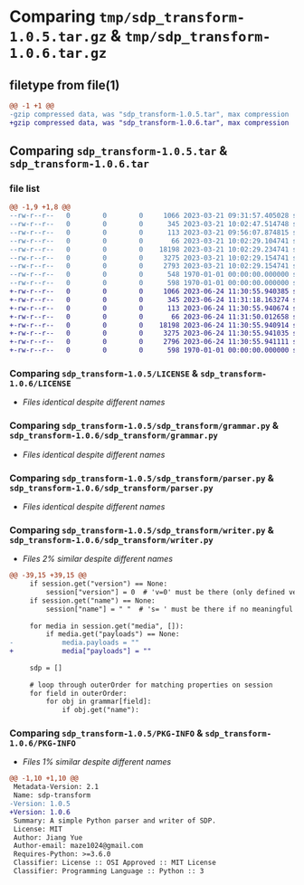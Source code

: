 # Comparing `tmp/sdp_transform-1.0.5.tar.gz` & `tmp/sdp_transform-1.0.6.tar.gz`

## filetype from file(1)

```diff
@@ -1 +1 @@
-gzip compressed data, was "sdp_transform-1.0.5.tar", max compression
+gzip compressed data, was "sdp_transform-1.0.6.tar", max compression
```

## Comparing `sdp_transform-1.0.5.tar` & `sdp_transform-1.0.6.tar`

### file list

```diff
@@ -1,9 +1,8 @@
--rw-r--r--   0        0        0     1066 2023-03-21 09:31:57.405028 sdp_transform-1.0.5/LICENSE
--rw-r--r--   0        0        0      345 2023-03-21 10:02:47.514748 sdp_transform-1.0.5/pyproject.toml
--rw-r--r--   0        0        0      113 2023-03-21 09:56:07.874815 sdp_transform-1.0.5/sdp_transform/__init__.py
--rw-r--r--   0        0        0       66 2023-03-21 10:02:29.104741 sdp_transform-1.0.5/sdp_transform/__version__.py
--rw-r--r--   0        0        0    18198 2023-03-21 10:02:29.234741 sdp_transform-1.0.5/sdp_transform/grammar.py
--rw-r--r--   0        0        0     3275 2023-03-21 10:02:29.154741 sdp_transform-1.0.5/sdp_transform/parser.py
--rw-r--r--   0        0        0     2793 2023-03-21 10:02:29.154741 sdp_transform-1.0.5/sdp_transform/writer.py
--rw-r--r--   0        0        0      548 1970-01-01 00:00:00.000000 sdp_transform-1.0.5/setup.py
--rw-r--r--   0        0        0      598 1970-01-01 00:00:00.000000 sdp_transform-1.0.5/PKG-INFO
+-rw-r--r--   0        0        0     1066 2023-06-24 11:30:55.940385 sdp_transform-1.0.6/LICENSE
+-rw-r--r--   0        0        0      345 2023-06-24 11:31:18.163274 sdp_transform-1.0.6/pyproject.toml
+-rw-r--r--   0        0        0      113 2023-06-24 11:30:55.940674 sdp_transform-1.0.6/sdp_transform/__init__.py
+-rw-r--r--   0        0        0       66 2023-06-24 11:31:50.012658 sdp_transform-1.0.6/sdp_transform/__version__.py
+-rw-r--r--   0        0        0    18198 2023-06-24 11:30:55.940914 sdp_transform-1.0.6/sdp_transform/grammar.py
+-rw-r--r--   0        0        0     3275 2023-06-24 11:30:55.941035 sdp_transform-1.0.6/sdp_transform/parser.py
+-rw-r--r--   0        0        0     2796 2023-06-24 11:30:55.941111 sdp_transform-1.0.6/sdp_transform/writer.py
+-rw-r--r--   0        0        0      598 1970-01-01 00:00:00.000000 sdp_transform-1.0.6/PKG-INFO
```

### Comparing `sdp_transform-1.0.5/LICENSE` & `sdp_transform-1.0.6/LICENSE`

 * *Files identical despite different names*

### Comparing `sdp_transform-1.0.5/sdp_transform/grammar.py` & `sdp_transform-1.0.6/sdp_transform/grammar.py`

 * *Files identical despite different names*

### Comparing `sdp_transform-1.0.5/sdp_transform/parser.py` & `sdp_transform-1.0.6/sdp_transform/parser.py`

 * *Files identical despite different names*

### Comparing `sdp_transform-1.0.5/sdp_transform/writer.py` & `sdp_transform-1.0.6/sdp_transform/writer.py`

 * *Files 2% similar despite different names*

```diff
@@ -39,15 +39,15 @@
     if session.get("version") == None:
         session["version"] = 0  # 'v=0' must be there (only defined version atm)
     if session.get("name") == None:
         session["name"] = " "  # 's= ' must be there if no meaningful name set
 
     for media in session.get("media", []):
         if media.get("payloads") == None:
-            media.payloads = ""
+            media["payloads"] = ""
 
     sdp = []
 
     # loop through outerOrder for matching properties on session
     for field in outerOrder:
         for obj in grammar[field]:
             if obj.get("name"):
```

### Comparing `sdp_transform-1.0.5/PKG-INFO` & `sdp_transform-1.0.6/PKG-INFO`

 * *Files 1% similar despite different names*

```diff
@@ -1,10 +1,10 @@
 Metadata-Version: 2.1
 Name: sdp-transform
-Version: 1.0.5
+Version: 1.0.6
 Summary: A simple Python parser and writer of SDP.
 License: MIT
 Author: Jiang Yue
 Author-email: maze1024@gmail.com
 Requires-Python: >=3.6.0
 Classifier: License :: OSI Approved :: MIT License
 Classifier: Programming Language :: Python :: 3
```


